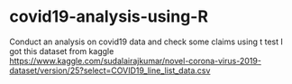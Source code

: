 # covid19-analysis-using-R
Conduct an analysis on covid19 data and check some claims using t test
I got this dataset from kaggle https://www.kaggle.com/sudalairajkumar/novel-corona-virus-2019-dataset/version/25?select=COVID19_line_list_data.csv
